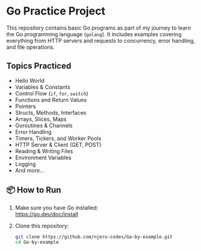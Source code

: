 # Go Practice Project 

This repository contains basic Go programs as part of my journey to learn the Go programming language (`golang`). It includes examples covering everything from HTTP servers and requests to concurrency, error handling, and file operations.

##  Topics Practiced

- Hello World
- Variables & Constants
- Control Flow (`if`, `for`, `switch`)
- Functions and Return Values
- Pointers
- Structs, Methods, Interfaces
- Arrays, Slices, Maps
- Goroutines & Channels
- Error Handling
- Timers, Tickers, and Worker Pools
- HTTP Server & Client (GET, POST)
- Reading & Writing Files
- Environment Variables
- Logging
- And more...

## 📦 How to Run

1. Make sure you have Go installed:  
   https://go.dev/doc/install

2. Clone this repository:

   ```bash
   git clone https://github.com/njeru-codes/Go-by-example.git
   cd Go-by-example
